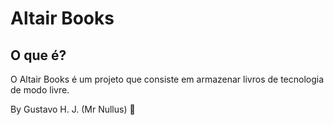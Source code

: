 # Altair Books

## O que é?
O Altair Books é um projeto que consiste em armazenar livros de tecnologia de modo livre.

By Gustavo H. J. (Mr Nullus) 💜 

